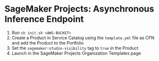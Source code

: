 # SageMaker Projects: Asynchronous Inference Endpoint

1. Run `sh init.sh <AWS-BUCKET>`
2. Create a Product in Service Catalog using the `template.yml` file as CFN and add the Product to the Portfolio
3. Set the `sagemaker:studio-visibility` tag to `true` in the Product
4. Launch in the SageMaker Projects Organization Templates page